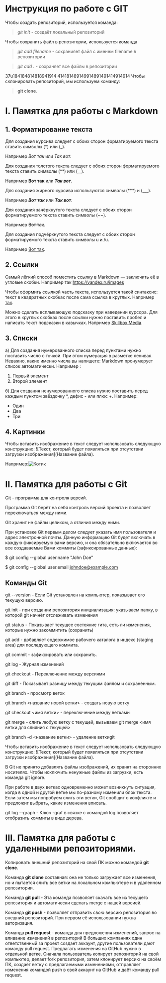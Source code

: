 # Инструкция по работе с GIT

Чтобы создать репозиторий, используется команда:  
> *git init* - создаёт локальный репозиторий

Чтобы сохранить файл в репозитории, используется команда
> *git add filename* - сохранияет файл с именем filename в репозитории 

>*git add .* - сохраняет все файлы в репозитории

37u184184814818941914
414181489149914891491414914914
Чтобы склонировать репозиторий, мы используем команду:  
> **git clone**.

# I. Памятка для работы с Markdown

## 1. Форматирование текста

Для создания курсива следует с обоих сторон форматируемого текста ставить символы (*) или (_).

Например *Вот так*  или _Так вот_.

Для создания толстого текста следует с обоих сторон форматируемого текста ставить символы (**) или (__).

Например **Вот так**  или ___Так вот___.

Для создания жирного курсива используются символы (***) и (___).

Например ***Вот так*** или ___Так вот___.

Для создания зачёркнутого текста следует с обоих сторон форматируемого текста ставить символы (~~).

 Например ~~Вот так~~.

Для создания подчёркнутого текста следует с обоих сторон форматируемого текста ставить символы u и /u.

 Например <u>Вот так</u>.

## 2. Ссылки

Самый лёгкий способ поместить ссылку в Markdown — заключить её в угловые скобки. Например  так <https://yandex.ru/images>

Чтобы оформить ссылкой часть текста, используется такой синтаксис: текст в квадратных скобках после сама ссылка в круглых. Например [так](ссылка).

Можно сделать всплывающую подсказку при наведении курсора. Для этого в круглых скобках после ссылки нужно поставить пробел и написать текст подсказки в кавычках. Например [Skillbox Media](https://yandex.ru/images "Всплывающая подсказка").

## 3. Списки

а) Для создания нумерованного списка перед пунктами нужно поставить число с точкой. При этом нумерация в разметке ленивая. Неважно, какие именно числа вы напишете: Markdown пронумерует список автоматически.  Например :

1. Первый элемент
2. Второй элемент

б) Для создания ненумерованного списка нужно поставить перед каждым пунктом звёздочку *, дефис - или плюс +. Например:

* Один
* Два
* Три

## 4. Картинки

Чтобы вставить изображение в текст следует использовать следующую конструкцию: ![Текст, который будет появляться при отсутствии загрузки изображения](Название файла).

Например:![Котик](cat.jpg)

# II. Памятка для работы с Git

Git - программа для контроля версий.

Программа Git берёт на себя контроль версий
проекта и позволяет переключаться между ними.

 Git хранит не файлы целиком, а отличия между ними.

При установке Git первым делом следует указать имя пользователя и адрес электронной почты. 
Данную информацию Git будет включать в каждую фиксируемую вами версию, и она обязательно 
включается во все создаваемые Вами коммиты (зафиксированные данные):

$ git config --global user.name "John Doe"

$ git config --global user.email johndoe@example.com

## Команды Git

 git --version  - Если Git установлен на компьютер, показывает его текущую версию.

 git init - при создании репозитория инициализация: указываем папку, в которой git начнёт отслеживать изменения

git status - Показывает текущее состояние гита, есть ли изменения, которые нужно закоммитить (сохранить)

git add - добавляет содержимое рабочего каталога в индекс (staging area) для последующего коммита.

git commit - зафиксировать или сохранить.

git log - Журнал изменений

git checkout - Переключение между версиями

git diff - Показывает разницу между текущим файлом и сохранённым.

git branch - просмотр веток

git branch <название новой ветки> - создать новую ветку

git checkout <имя ветки>  - переключение между ветками

git merge -  слить любую ветку с текущей, вызываем
git merge <имя ветки для слияния с текущей>

git branch -d <название ветки> - удаление веткиgit

Чтобы вставить изображение в текст следует использовать следующую конструкцию: ![Текст, который будет появляться при отсутствии загрузки изображения](Название файла).

В Git не принято добавлять файлы изображений, их хранят на сторонних носителях. Чтобы исключить ненужные файлы из загрузки, есть команда git ignore.

При работе в двух ветках одновременно может возникнуть ситуация, когда в одной и другой ветке мы по-разному изменили блок текста.
Если затем мы попробуем слить эти ветки, Git сообщит о конфликте и предложит выбрать, какие изменения вписать.

git log --graph - Ключ -graf в связке с командой log позволяет отобразить коммиты в виде дерева.

# III. Памятка для работы с удаленными репозиториями.

Копировать внешний репозиторий на свой ПК можно командой **git clone**.

Команда **git clone** составная: она не только загружает все изменения, но и пытается слить все ветки на локальном компьютере и в удаленном репозитории.

Команда **git pull** -  Эта команда позволяет скачать все из текущего репозитория и автоматически сделать merge с нашей версией.

Команда **git push** - позволяет отправить  свою версию репозитория во внешний репозиторий. При первом её использовании нужна авторизация.

Команда **pull request**  - команда для предложения изменений, запрос на вливание изменений в репозиторий
В больших компаниях один ответственный за проект создает аккаунт, другие пользователи дают команду pull request. 
Предлагать изменения на GitHub нужно в отдельной ветке. Сначала пользователь копирует репозиторий на свой компьютер, 
делает fork репозитория, затем клонирует версию на своём ПК, создаёт ветку с предлагаемыми изменениями, отправляет изменения командой push 
в свой аккаунт на GitHub и даёт команду pull request.
